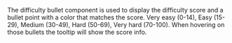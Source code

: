 The difficulty bullet component is used to display the difficulty score and a bullet point with a color that matches the score.
Very easy (0-14), Easy (15-29), Medium (30-49), Hard (50-69), Very hard (70-100). When hovering on those bullets the tooltip will show the score info.